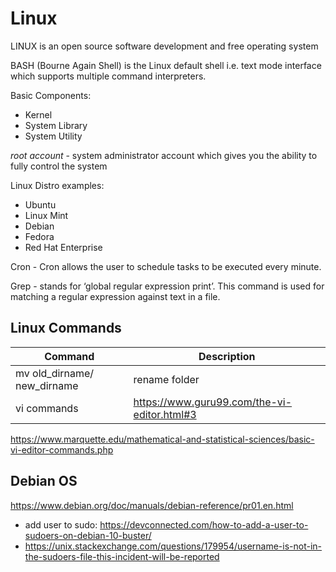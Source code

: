 # Linux

LINUX is an open source software development and free operating system

BASH (Bourne Again Shell) is the Linux default shell i.e. text mode interface which supports multiple command interpreters.

Basic Components: 
- Kernel
- System Library
- System Utility

*root account* - system administrator account which gives you the ability to fully control the system

Linux Distro examples:
- Ubuntu
- Linux Mint
- Debian
- Fedora
- Red Hat Enterprise

Cron - Cron allows the user to schedule tasks to be executed every minute.

Grep -  stands for ‘global regular expression print’. This command is used for matching a regular expression against text in a file.

## Linux Commands
|Command | Description 
|--------|--------------------|
|mv old_dirname/ new_dirname| rename folder|
| vi commands| https://www.guru99.com/the-vi-editor.html#3|

https://www.marquette.edu/mathematical-and-statistical-sciences/basic-vi-editor-commands.php
## Debian OS

https://www.debian.org/doc/manuals/debian-reference/pr01.en.html
- add user to sudo: https://devconnected.com/how-to-add-a-user-to-sudoers-on-debian-10-buster/
- https://unix.stackexchange.com/questions/179954/username-is-not-in-the-sudoers-file-this-incident-will-be-reported

